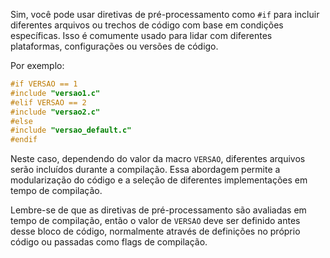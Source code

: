 Sim, você pode usar diretivas de pré-processamento como `#if` para incluir diferentes arquivos ou trechos de código com base em condições específicas. Isso é comumente usado para lidar com diferentes plataformas, configurações ou versões de código.

Por exemplo:

```c
#if VERSAO == 1
#include "versao1.c"
#elif VERSAO == 2
#include "versao2.c"
#else
#include "versao_default.c"
#endif
```

Neste caso, dependendo do valor da macro `VERSAO`, diferentes arquivos serão incluídos durante a compilação. Essa abordagem permite a modularização do código e a seleção de diferentes implementações em tempo de compilação.

Lembre-se de que as diretivas de pré-processamento são avaliadas em tempo de compilação, então o valor de `VERSAO` deve ser definido antes desse bloco de código, normalmente através de definições no próprio código ou passadas como flags de compilação.
